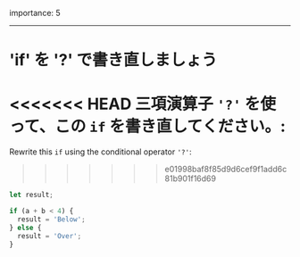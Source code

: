 importance: 5

---

# 'if' を '?' で書き直しましょう

<<<<<<< HEAD
三項演算子 `'?'` を使って、この `if` を書き直してください。:
=======
Rewrite this `if` using the conditional operator `'?'`:
>>>>>>> e01998baf8f85d9d6cef9f1add6c81b901f16d69

```js
let result;

if (a + b < 4) {
  result = 'Below';
} else {
  result = 'Over';
}
```
